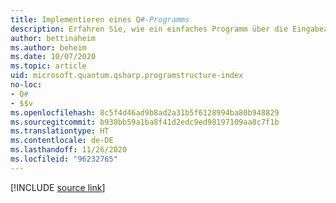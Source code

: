 ```yaml
---
title: Implementieren eines Q#-Programms
description: Erfahren Sie, wie ein einfaches Programm über die Eingabeaufforderung in Q# ausgeführt wird.
author: bettinaheim
ms.author: beheim
ms.date: 10/07/2020
ms.topic: article
uid: microsoft.quantum.qsharp.programstructure-index
no-loc:
- Q#
- $$v
ms.openlocfilehash: 8c5f4d46ad9b8ad2a31b5f6128994ba80b948829
ms.sourcegitcommit: b930bb59a1ba8f41d2edc9ed98197109aa8c7f1b
ms.translationtype: HT
ms.contentlocale: de-DE
ms.lasthandoff: 11/26/2020
ms.locfileid: "96232765"
---
```

<!---
# Implementing a program in Q#
-->

[!INCLUDE [source link](~/includes/qsharp-language/Specifications/Language/1_ProgramStructure/README.md)]

